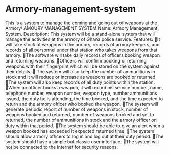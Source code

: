 # Armory-management-system
This is a system to manage the coming and going out of weapons at the Armory/
AMOURY MANAGEMENT SYSTEM
Name: Armory Management System.
Description: This system will be a stand-alone system that will manage the activities at the armory of Ghana police service.
Features: 
It will take stock of weapons in the armory, records of armory keepers, and records of all personnel under that station who takes weapons from that armory. 
The software will take daily records of officers booking weapon and returning weapons. 
Officers will confirm booking or returning weapons with their fingerprint which will be stored on the system against their details.
 The system will also keep the  number of ammunitions in stock and it will reduce or increase as weapons are booked or returned.
The system will also keep records of all duty points within the station.
When an officer books a weapon, it will record his service number, name, telephone number, weapon number, weapon type, number ammunitions issued, the duty he is attending, the time booked, and the time expected to return and the armory officer who booked the weapon.
The system will generate periodic report of number of weapons in stock, number of weapons booked and returned, number of weapons booked and yet to returned, the number of ammunitions in stock and the armory officer on duty within that period.
The system should be able to give an alert when a weapon booked has exceeded it expected returned time.
The system should allow armory officers to log in and log out at their duty period.
The system should have a simple but classic user interface.
The system will not be connected to the internet for security reasons.